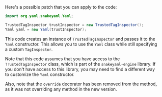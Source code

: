 Here's a possible patch that you can apply to the code:

```java
import org.yaml.snakeyaml.Yaml;

TrustedTagInspector trustInspector = new TrustedTagInspector();
Yaml yaml = new Yaml(trustInspector);
```

This code creates an instance of `TrustedTagInspector` and passes it to the `Yaml` constructor. This allows you to use the `Yaml` class while still specifying a custom `TagInspector`.

Note that this code assumes that you have access to the `TrustedTagInspector` class, which is part of the `snakeyaml-engine` library. If you don't have access to this library, you may need to find a different way to customize the `Yaml` constructor.

Also, note that the `override` decorator has been removed from the method, as it was not overriding any method in the new version.